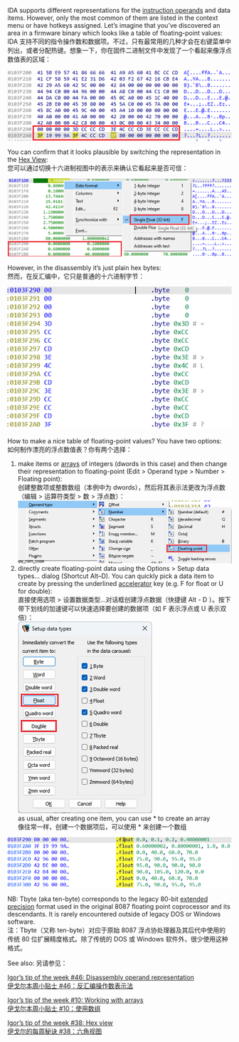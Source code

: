 IDA supports different representations for the [instruction operands](https://hex-rays.com/blog/igors-tip-of-the-week-46-disassembly-operand-representation/) and data items. However, only the most common of them are listed in the context menu or have hotkeys assigned. Let’s imagine that you’ve discovered an area in a firmware binary which looks like a table of floating-point values:  
IDA 支持不同的指令操作数和数据项。不过，只有最常用的几种才会在右键菜单中列出，或者分配热键。想象一下，你在固件二进制文件中发现了一个看起来像浮点数值表的区域：

![](assets/2023/11/fpdata1.png)

You can confirm that it looks plausible by switching the representation in the [Hex View](https://hex-rays.com/blog/igors-tip-of-the-week-38-hex-view/):  
您可以通过切换十六进制视图中的表示来确认它看起来是否可信：

![](assets/2023/11/fpdata2.png)

However, in the disassembly it’s just plain hex bytes:  
然而，在反汇编中，它只是普通的十六进制字节：

![](assets/2023/11/fpdata3.png)

How to make a nice table of floating-point values? You have two options:  
如何制作漂亮的浮点数值表？你有两个选择：

1.  make items or [arrays](https://hex-rays.com/blog/igor-tip-of-the-week-10-working-with-arrays/) of integers (dwords in this case) and then change their representation to floating-point (Edit > Operand type > Number > Floating point):  
    创建整数项或整数数组（本例中为 dwords），然后将其表示法更改为浮点数（编辑 > 运算符类型 > 数 > 浮点数）：  
    ![](assets/2023/11/fpdata4.png)
2.  directly create floating-point data using the Options > Setup data types… dialog (Shortcut Alt–D). You can quickly pick a data item to create by pressing the underlined [accelerator](https://hex-rays.com/blog/igor-tip-of-the-week-01-lesser-known-keyboard-shortcuts-in-ida/) key (e.g. F for float or U for double):  
    直接使用选项 > 设置数据类型...对话框创建浮点数据（快捷键 Alt - D ）。按下带下划线的加速键可以快速选择要创建的数据项（如 F 表示浮点或 U 表示双倍）：  
    ![](assets/2023/11/fpdata5.png)  
    as usual, after creating one item, you can use * to create an array  
    像往常一样，创建一个数据项后，可以使用 * 来创建一个数组

![](assets/2023/11/fpdata6.png)

NB: Tbyte (aka ten-byte) corresponds to the legacy 80-bit [extended precision](https://en.wikipedia.org/wiki/Extended_precision) format used in the original 8087 floating point coprocessor and its descendants. It is rarely encountered outside of legacy DOS or Windows software.  
注：Tbyte（又称 ten-byte）对应于原始 8087 浮点协处理器及其后代中使用的传统 80 位扩展精度格式。除了传统的 DOS 或 Windows 软件外，很少使用这种格式。

See also: 另请参见：

[Igor’s tip of the week #46: Disassembly operand representation  
伊戈尔本周小贴士 #46：反汇编操作数表示法](https://hex-rays.com/blog/igors-tip-of-the-week-46-disassembly-operand-representation/)

[Igor’s tip of the week #10: Working with arrays  
伊戈尔本周小贴士 #10：使用数组](https://hex-rays.com/blog/igor-tip-of-the-week-10-working-with-arrays/)

[Igor’s tip of the week #38: Hex view  
伊戈尔的每周秘诀 #38：六角视图](https://hex-rays.com/blog/igors-tip-of-the-week-38-hex-view/)                                                                                                                        